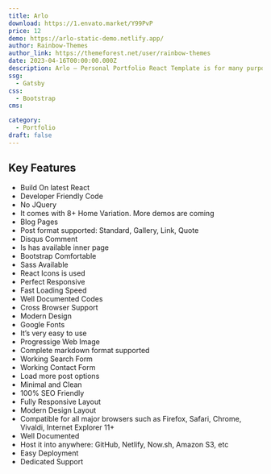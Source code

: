 ```yaml
---
title: Arlo
download: https://1.envato.market/Y99PvP
price: 12
demo: https://arlo-static-demo.netlify.app/
author: Rainbow-Themes
author_link: https://themeforest.net/user/rainbow-themes
date: 2023-04-16T00:00:00.000Z
description: Arlo – Personal Portfolio React Template is for many purposes. It’s creative, minimal and clean design.
ssg:
  - Gatsby
css:
  - Bootstrap
cms:

category:
  - Portfolio
draft: false
---
```


## Key Features

- Build On latest React
- Developer Friendly Code
- No JQuery
- It comes with 8+ Home Variation. More demos are coming
- Blog Pages
- Post format supported: Standard, Gallery, Link, Quote
- Disqus Comment
- Is has available inner page
- Bootstrap Comfortable
- Sass Available
- React Icons is used
- Perfect Responsive
- Fast Loading Speed
- Well Documented Codes
- Cross Browser Support
- Modern Design
- Google Fonts
- It’s very easy to use
- Progressige Web Image
- Complete markdown format supported
- Working Search Form
- Working Contact Form
- Load more post options
- Minimal and Clean
- 100% SEO Friendly
- Fully Responsive Layout
- Modern Design Layout
- Compatible for all major browsers such as Firefox, Safari, Chrome, Vivaldi, Internet Explorer 11+
- Well Documented
- Host it into anywhere: GitHub, Netlify, Now.sh, Amazon S3, etc
- Easy Deployment
- Dedicated Support
